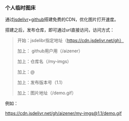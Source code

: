 ### 个人临时图床

通过[jsdelivr](https://www.jsdelivr.com/?docs=gh)+[github](http://github.com/)搭建免费的CDN，优化图片打开速度。

搭建之后，发布仓库，即可通过url直接访问，访问方式：

>开始：jsdelibr指定地址（https://cdn.jsdelivr.net/gh） 
>
>加上： github用户用（/aizener）
>
>加上：仓库名（/my-imgs）
>
>加上：@ 
>
>加上：发布版本号（1.1）
>
>加上：图片地址（/demo.gif）

例如：

https://cdn.jsdelivr.net/gh/aizener/my-imgs@1.1/demo.gif